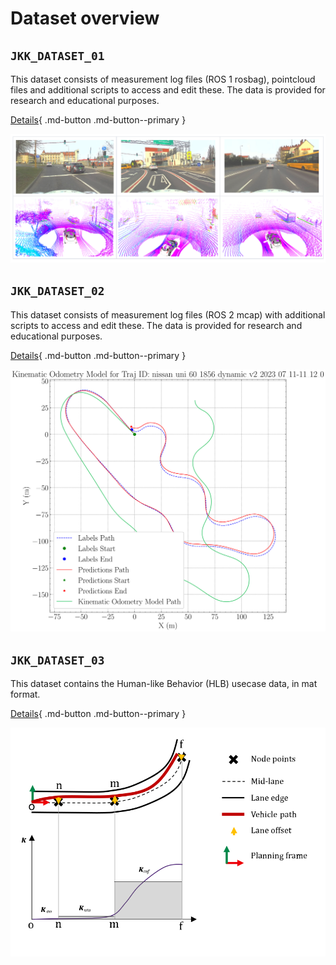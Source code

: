 # Dataset overview

## `JKK_DATASET_01`
This dataset consists of measurement log files (ROS 1 rosbag), pointcloud files and additional scripts to access and edit these. The data is provided for research and educational purposes.

[Details](jkk_dataset_01){ .md-button .md-button--primary }



![](https://raw.githubusercontent.com/szenergy/szenergy-public-resources/master/data/rosbag/img/leaf-2022-03-18-gyor.png)

## `JKK_DATASET_02`

This dataset consists of measurement log files (ROS 2 mcap) with additional scripts to access and edit these. The data is provided for research and educational purposes.

[Details](jkk_dataset_02){ .md-button .md-button--primary }

![](/img/jkk_dataset_02_2023_07_11-11_12.svg)

## `JKK_DATASET_03`

This dataset contains the Human-like Behavior (HLB) usecase data, in mat format.

[Details](jkk_dataset_03){ .md-button .md-button--primary }

![](/img/ldm1.svg)

